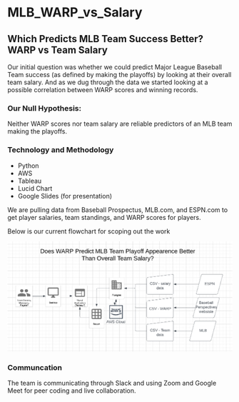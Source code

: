 # MLB_WARP_vs_Salary

## Which Predicts MLB Team Success Better? WARP vs Team Salary

Our initial question was whether we could predict Major League Baseball Team success (as defined by making the playoffs) by looking at their overall team salary. And as we dug through the data we started looking at a possible correlation between WARP scores and winning records.

### Our Null Hypothesis: 
Neither WARP scores nor team salary are reliable predictors of an MLB team making the playoffs.

### Technology and Methodology
- Python
- AWS
- Tableau
- Lucid Chart
- Google Slides (for presentation)

We are pulling data from Baseball Prospectus, MLB.com, and ESPN.com to get player salaries, team standings, and WARP scores for players.

Below is our current flowchart for scoping out the work

![MLB WARP Salary Flowchart](https://github.com/damienfranco/MLB_WARP_vs_Salary/blob/main/images/Screen%20Shot%202022-03-23%20at%205.02.26%20PM.png)

### Communcation
The team is communicating through Slack and using Zoom and Google Meet for peer coding and live collaboration.

